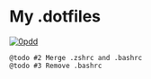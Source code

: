 # My .dotfiles

[![0pdd](http://www.0pdd.com/svg?name=pchmielowski/dotfiles)](http://www.0pdd.com/p?name=pchmielowski/dotfiles)

    @todo #2 Merge .zshrc and .bashrc
    @todo #3 Remove .bashrc
